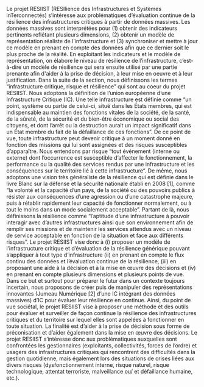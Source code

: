 Le projet RESIIST (RESIlience des Infrastructures et Systèmes inTerconnectés) s’intéresse aux problématiques d’évaluation continue de la résilience des infrastructures critiques à partir de données massives. Les données massives sont interprétées pour (1) obtenir des indicateurs pertinents reflétant plusieurs dimensions, (2) obtenir un modèle de représentation réaliste de l’infrastructure et (3) synchroniser et mettre à jour ce modèle en prenant en compte des données afin que ce dernier soit le plus proche de la réalité. En exploitant les indicateurs et le modèle de représentation, on élabore le niveau de résilience de l’infrastructure, c’est-à-dire un modèle de résilience qui sera ensuite utilisé par une partie prenante afin d'aider à la prise de décision, à leur mise en oeuvre et à leur justification. 
Dans la suite de la section, nous définissons les termes “infrastructure critique, risque et résilience” qui sont au coeur du projet RESIIST. Nous adoptons la définition de l’union européenne d’une Infrastructure Critique (IC). Une telle infrastructure est définie comme “un point, système ou partie de celui-ci, situé dans les États membres, qui est indispensable au maintien des fonctions vitales de la société, de la santé, de la sûreté, de la sécurité et du bien-être économique ou social des citoyens, et dont l’arrêt ou la destruction aurait un impact significatif dans un État membre du fait de la défaillance de ces fonctions”. De ce point de vue, toute infrastructure peut devenir critique à un moment donné en fonction des missions qui lui sont assignées et des risques susceptibles d’apparaître. Nous entendons par risque “tout événement (interne ou externe) dont l’occurrence est susceptible d’affecter le fonctionnement, la performance ou la qualité des services rendus par une infrastructure et les conséquences sur le territoire lié à cette infrastructure”. De même, nous adoptons une vision très généraliste de la résilience qui est définie dans le livre Blanc sur la défense et la sécurité nationale établi en 2008 [1], comme “la volonté et la capacité d’un pays, de la société ou des pouvoirs publics à résister aux conséquences d’une agression ou d’une catastrophe majeure, puis à rétablir rapidement leur capacité de fonctionner normalement, ou à tout le moins dans un mode socialement acceptable”. Partant de là, nous définissons la résilience comme “l’aptitude d’une infrastructure à pouvoir interagir avec d’autres infrastructures ainsi que son environnement afin de remplir ses missions et de maintenir les services attendus avec un niveau de service acceptable en fonction de la situation et face aux différents risques”. 
Le projet RESIIST vise donc à (i) proposer un modèle de l’infrastructure critique et d’évaluation de la résilience générique pouvant s’appliquer à tout type d’infrastructure (ii) en prenant en compte le flux continu des données et l’évaluation continue de la résilience, (iii) en proposant une aide à la décision et à la mise en œuvre des décisions et (iv) en prenant en compte plusieurs dimensions et plusieurs points de vue. Dans ce but et surtout pour préparer le futur dans un contexte toujours incertain, nous proposons de créer puis de manipuler des représentations innovantes (Jumeau Numérique [2] d’une IC intégrant des données massives) d’IC pour évaluer leur résilience en continue. Ainsi, du point de vue sociétal, le projet RESIIST vise à proposer une méthode et des outils pour évaluer et surveiller de façon continue la résilience des infrastructures critiques et du territoire sur lequel elles sont appelées à fonctionner en toute situation. La finalité est d’aider à la prise de décision sous forme de préconisation et d’aider également dans la mise en œuvre des décisions. Le projet RESIIST s’intéresse donc aux problématiques auxquelles sont confrontées les gestionnaires (exploitants, collectivités, forces de l’ordre) et usagers des infrastructures critiques qui rencontrent des difficultés dans la gestion quotidienne, mais également lors des situations de crises liées aux divers risques (dysfonctionnement interne, risque naturel, risque technologique, attentat terroriste, malveillance ou/ et défaillance humaine, etc.). 
